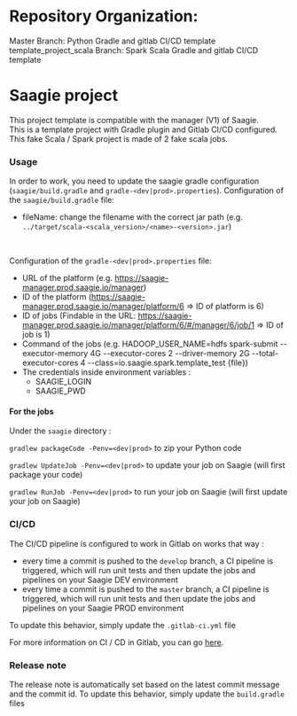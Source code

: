 # Repository Organization:  
Master Branch: Python Gradle and gitlab CI/CD template  
template_project_scala Branch: Spark Scala Gradle and gitlab CI/CD template  

# Saagie project

This project template is compatible with the manager (V1) of Saagie.  
This is a template project with Gradle plugin and Gitlab CI/CD configured.
This fake Scala / Spark project is made of 2 fake scala jobs. 

### Usage

In order to work, you need to update the saagie gradle configuration (`saagie/build.gradle` and `gradle-<dev|prod>.properties`).
Configuration of the `saagie/build.gradle` file:
- fileName: change the filename with the correct jar path (e.g. `../target/scala-<scala_version>/<name>-<version>.jar`)
<br>

Configuration of the `gradle-<dev|prod>.properties` file:
- URL of the platform (e.g. https://saagie-manager.prod.saagie.io/manager)
- ID of the platform (https://saagie-manager.prod.saagie.io/manager/platform/6 => ID of platform is 6)
- ID of jobs (Findable in the URL: https://saagie-manager.prod.saagie.io/manager/platform/6/#/manager/6/job/1 => ID of job is 1)
- Command of the jobs (e.g. HADOOP_USER_NAME=hdfs spark-submit --executor-memory 4G --executor-cores 2 --driver-memory 2G --total-executor-cores 4 --class=io.saagie.spark.template_test {file})
- The credentials inside environment variables : 
    * SAAGIE_LOGIN
    * SAAGIE_PWD

#### For the jobs
Under the `saagie` directory : 

`gradlew packageCode -Penv=<dev|prod>` to zip your Python code

`gradlew UpdateJob -Penv=<dev|prod>` to update your job on Saagie (will first package your code)

`gradlew RunJob -Penv=<dev|prod>` to run your job on Saagie (will first update your job on Saagie)

### CI/CD
The CI/CD pipeline is configured to work in Gitlab on works that way : 
* every time a commit is pushed to the `develop` branch, a CI pipeline is triggered, which will run unit tests and then update the jobs and pipelines on your Saagie DEV environment
* every time a commit is pushed to the `master` branch, a CI pipeline is triggered, which will run unit tests and then update the jobs and pipelines on your Saagie PROD environment

To update this behavior, simply update the `.gitlab-ci.yml` file

For more information on CI / CD in Gitlab, you can go [here](https://docs.gitlab.com/ee/ci/).

### Release note
The release note is automatically set based on the latest commit message and the commit id.
To update this behavior, simply update the `build.gradle` files
